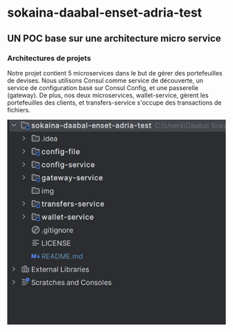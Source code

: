 # sokaina-daabal-enset-adria-test
## UN POC base sur une architecture micro service 
### Architectures de projets 
Notre projet contient 5 microservices dans le but de gérer des portefeuilles de devises. Nous utilisons Consul comme service de découverte, un service de configuration basé sur Consul Config, et une passerelle (gateway). De plus, nos deux microservices, wallet-service, gèrent les portefeuilles des clients, et transfers-service s'occupe des transactions de fichiers.

![Architecture de projet](img/img_1.PNG)

